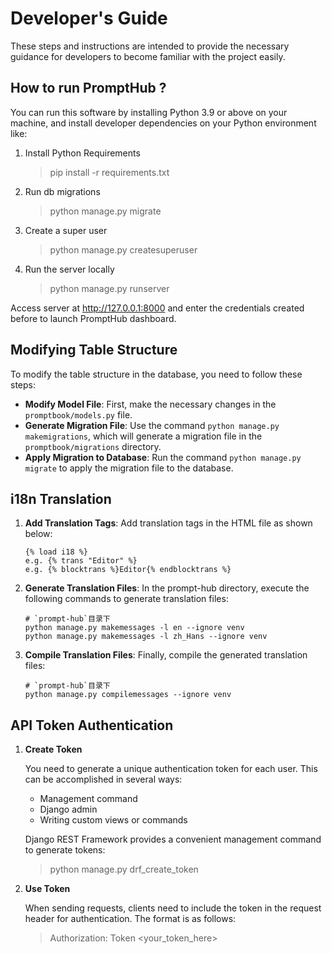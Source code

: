 # Developer's Guide

These steps and instructions are intended to provide the necessary guidance for developers to become familiar with the project easily.

## How to run PromptHub ?

You can run this software by installing Python 3.9 or above on your machine, and install developer dependencies on your Python environment like:

1. Install Python Requirements

    > pip install -r requirements.txt
   
2. Run db migrations
    > python manage.py migrate
   
3. Create a super user
    > python manage.py createsuperuser

4. Run the server locally
    > python manage.py runserver
   
Access server at http://127.0.0.1:8000 and enter the credentials created before to launch PromptHub dashboard.



## Modifying Table Structure
To modify the table structure in the database, you need to follow these steps:

- **Modify Model File**: First, make the necessary changes in the `promptbook/models.py` file.
- **Generate Migration File**: Use the command `python manage.py makemigrations`, which will generate a migration file in the `promptbook/migrations` directory.
- **Apply Migration to Database**: Run the command `python manage.py migrate` to apply the migration file to the database.



## i18n Translation

1. **Add Translation Tags**: Add translation tags in the HTML file as shown below:
   ```
   {% load i18 %}
   e.g. {% trans "Editor" %}
   e.g. {% blocktrans %}Editor{% endblocktrans %}
   ```
2. **Generate Translation Files**: In the prompt-hub directory, execute the following commands to generate translation files:
   ```
   # `prompt-hub`目录下
   python manage.py makemessages -l en --ignore venv 
   python manage.py makemessages -l zh_Hans --ignore venv 
   ```
3. **Compile Translation Files**: Finally, compile the generated translation files:
   ```
   # `prompt-hub`目录下
   python manage.py compilemessages --ignore venv 
   ```     


## API Token Authentication

1. **Create Token**

    You need to generate a unique authentication token for each user. This can be accomplished in several ways:

   * Management command
   * Django admin
   * Writing custom views or commands
   
   Django REST Framework provides a convenient management command to generate tokens:

    >python manage.py drf_create_token <username>

2. **Use Token**

   When sending requests, clients need to include the token in the request header for authentication. The format is as follows:

    >Authorization: Token <your_token_here>

